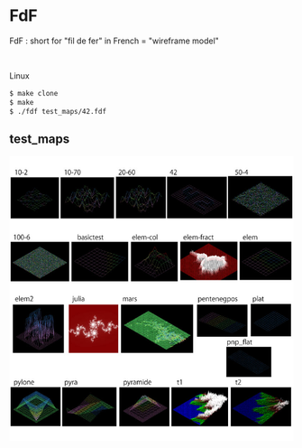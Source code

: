 # FdF
FdF : short for "fil de fer" in French = "wireframe model"

<br>

Linux
```
$ make clone
$ make
$ ./fdf test_maps/42.fdf
```


## test_maps
![sample](FdF_sample.jpg)